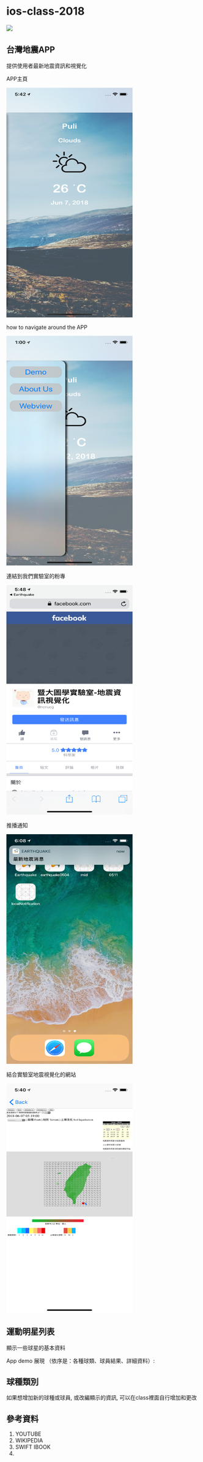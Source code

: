 # ios-class-2018
<img src=https://www.ncnu.edu.tw/ncnuweb/units/share/全校共用/web_material/images/banner/banner_2.gif>

## 台灣地震APP
<p>提供使用者最新地震資訊和視覺化</p>

<p>APP主頁</p>
<img src="https://github.com/imeugeneliu/Earthquake/blob/master/Earthquake/Assets.xcassets/HOMEMENU.imageset/HOMEMENU.png" height = 600 width = 330>
<p>how to navigate around the APP</p>
<img src="https://github.com/imeugeneliu/Earthquake/blob/master/Earthquake/Assets.xcassets/SIDEMENU.imageset/SIDEMENU.png" height = 600 width = 330>
<p>連結到我們實驗室的粉專</p>
<img src="https://github.com/imeugeneliu/Earthquake/blob/master/Earthquake/Assets.xcassets/FBGROUP.imageset/FBGROUP.png" height = 600 width = 330>
<p>推播通知</p>
<img src="https://github.com/imeugeneliu/Earthquake/blob/master/Earthquake/Assets.xcassets/NOTIFICATION.imageset/NOTIFICATION.png" height = 600 width = 330>
<p>結合實驗室地震視覺化的網站</p>
<img src="https://github.com/imeugeneliu/Earthquake/blob/master/Earthquake/Assets.xcassets/WEBVIEW.imageset/WEBVIEW.png" height = 600 width = 330
>







## 運動明星列表
<p>顯示一些球星的基本資料</p>
<p>App demo 展現 （依序是：各種球類、球員結果、詳細資料）:</p>


## 球種類別
<p>如果想增加新的球種或球員, 或改編顯示的資訊, 可以在class裡面自行增加和更改</p>



## 參考資料
<ol>
<li>YOUTUBE</li>
<li>WIKIPEDIA</li>
<li>SWIFT IBOOK<li>
</ol>
